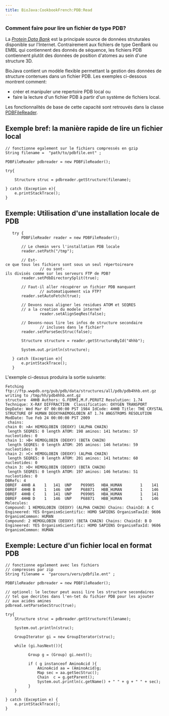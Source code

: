 ```yaml
---
title: BioJava:CookbookFrench:PDB:Read
---
```


### Comment faire pour lire un fichier de type PDB?

La [*Protein Data Bank*](http://www.pdb.org) est la principale source de
données struturales disponible sur l'Internet. Contrairement aux
fichiers de type GenBank ou EMBL qui contiennent des donnés de séquence,
les fichiers PDB contiennent plutôt des données de position d'atomes au
sein d'une structure 3D.

BioJava contient un modèle flexible permettant la gestion des données de
structure contenues dans un fichier PDB. Les exemples ci-dessous
montrent comment:

-   créer et manipuler une repertoire PDB local ou
-   faire la lecture d'un fichier PDB à partir d'un système de fichiers
    local.

Les fonctionnalités de base de cette capacité sont retrouvés dans la
classe
[PDBFileReader](http://www.biojava.org/docs/api/index.html?org/biojava/bio/structure/io/PDBFileReader.html).

Exemple bref: la manière rapide de lire un fichier local
--------------------------------------------------------

<java>

`// fonctionne egalement sur le fichiers compressés en gzip`  
`String filename =  "path/to/pdbfile.ent" ;`  
  
`PDBFileReader pdbreader = new PDBFileReader();`

`try{`

`    Structure struc = pdbreader.getStructure(filename);`  
`    `  
`} catch (Exception e){`  
`    e.printStackTrace();`  
`}`

</java>

Exemple: Utilisation d'une installation locale de PDB
-----------------------------------------------------

<java>

`   try {`  
`       PDBFileReader reader = new PDBFileReader();`

`       // Le chemin vers l'installation PDB locale`  
`       reader.setPath("/tmp");`  
`           `  
`       // Est-ce que tous les fichiers sont sous un seul répertoireare `  
`               // ou sont-ils divisés comme sur les serveurs FTP de PDB?`  
`       reader.setPdbDirectorySplit(true);`  
`           `  
`       // Faut-il aller récupérer un fichier PDB manquant `  
`               // automatiquement via FTP?`  
`       reader.setAutoFetch(true);`  
`           `  
`       // Devons nous aligner les residues ATOM et SEQRES`  
`       // a la creation du modele interne?`  
`               reader.setAlignSeqRes(false);`  
`           `  
`       // Devons-nous lire les infos de structure secondaire`  
`               // incluses dans le fichier?`  
`       reader.setParseSecStruc(false);`  
`           `  
`       Structure structure = reader.getStructureById("4hhb");`  
`           `  
`       System.out.println(structure);`  
`           `  
`   } catch (Exception e){`  
`       e.printStackTrace();`  
`   }`

</java>

L'exemple ci-dessus produira la sortie suivante:

    Fetching ftp://ftp.wwpdb.org/pub/pdb/data/structures/all/pdb/pdb4hhb.ent.gz
    writing to /tmp/hh/pdb4hhb.ent.gz
    structure  4HHB Authors: G.FERMI,M.F.PERUTZ Resolution: 1.74 Technique: X-RAY DIFFRACTION  Classification: OXYGEN TRANSPORT DepDate: Wed Mar 07 00:00:00 PST 1984 IdCode: 4HHB Title: THE CRYSTAL STRUCTURE OF HUMAN DEOXYHAEMOGLOBIN AT 1.74 ANGSTROMS RESOLUTION ModDate: Tue Feb 24 00:00:00 PST 2009 
     chains:
    chain 0: >A< HEMOGLOBIN (DEOXY) (ALPHA CHAIN)
     length SEQRES: 0 length ATOM: 198 aminos: 141 hetatms: 57 nucleotides: 0
    chain 1: >B< HEMOGLOBIN (DEOXY) (BETA CHAIN)
     length SEQRES: 0 length ATOM: 205 aminos: 146 hetatms: 59 nucleotides: 0
    chain 2: >C< HEMOGLOBIN (DEOXY) (ALPHA CHAIN)
     length SEQRES: 0 length ATOM: 201 aminos: 141 hetatms: 60 nucleotides: 0
    chain 3: >D< HEMOGLOBIN (DEOXY) (BETA CHAIN)
     length SEQRES: 0 length ATOM: 197 aminos: 146 hetatms: 51 nucleotides: 0
    DBRefs: 4
    DBREF  4HHB A    1   141  UNP    P69905   HBA_HUMAN        1    141
    DBREF  4HHB B    1   146  UNP    P68871   HBB_HUMAN        1    146
    DBREF  4HHB C    1   141  UNP    P69905   HBA_HUMAN        1    141
    DBREF  4HHB D    1   146  UNP    P68871   HBB_HUMAN        1    146
    Molecules: 
    Compound: 1 HEMOGLOBIN (DEOXY) (ALPHA CHAIN) Chains: ChainId: A C Engineered: YES OrganismScientific: HOMO SAPIENS OrganismTaxId: 9606 OrganismCommon: HUMAN 
    Compound: 2 HEMOGLOBIN (DEOXY) (BETA CHAIN) Chains: ChainId: B D Engineered: YES OrganismScientific: HOMO SAPIENS OrganismTaxId: 9606 OrganismCommon: HUMAN 

Exemple: Lecture d'un fichier local en format PDB
-------------------------------------------------

<java>

`// fonctionne egalement avec les fichiers`  
`// compresses par zip`  
`String filename =  "parcours/vers/pdbfile.ent" ;`  
  
`PDBFileReader pdbreader = new PDBFileReader();`  
  
`// optionel: le lecteur peut aussi lire les structure secondaires `  
`// tel que decrites dans l'en-tet du fichier PDB pour les ajouter`  
`// aux acides amines`  
`pdbread.setParseSecStruc(true);     `  
  
`try{`  
`    Structure struc = pdbreader.getStructure(filename);`  
`    `  
`    System.out.println(struc);`  
  
`    GroupIterator gi = new GroupIterator(struc);`  
  
`    while (gi.hasNext()){`  
  
`          Group g = (Group) gi.next();`  
`         `  
`          if ( g instanceof AminoAcid ){`  
`              AminoAcid aa = (AminoAcid)g;`  
`              Map sec = aa.getSecStruc();`  
`              Chain  c = g.getParent();`  
`              System.out.println(c.getName() + " " + g + " " + sec);`  
`          }                `  
`    }`  
  
`} catch (Exception e) {`  
`    e.printStackTrace();`  
`}`

</java>
